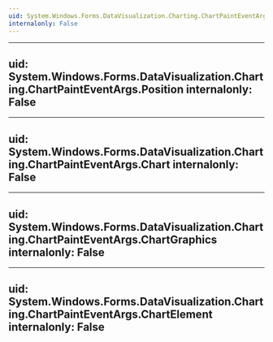 ```yaml
---
uid: System.Windows.Forms.DataVisualization.Charting.ChartPaintEventArgs
internalonly: False
---
```


---
uid: System.Windows.Forms.DataVisualization.Charting.ChartPaintEventArgs.Position
internalonly: False
---

---
uid: System.Windows.Forms.DataVisualization.Charting.ChartPaintEventArgs.Chart
internalonly: False
---

---
uid: System.Windows.Forms.DataVisualization.Charting.ChartPaintEventArgs.ChartGraphics
internalonly: False
---

---
uid: System.Windows.Forms.DataVisualization.Charting.ChartPaintEventArgs.ChartElement
internalonly: False
---
